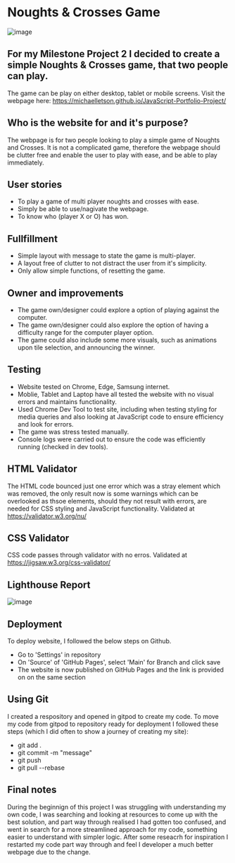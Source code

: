 # Noughts & Crosses Game

![image](https://user-images.githubusercontent.com/93741957/152867585-86239547-540f-4447-9f64-529ea565811b.png)


## For my Milestone Project 2 I decided to create a simple Noughts & Crosses game, that two people can play. 

The game can be play on either desktop, tablet or mobile screens. Visit the webpage here: https://michaelletson.github.io/JavaScript-Portfolio-Project/ 

## Who is the website for and it's purpose?

The webpage is for two people looking to play a simple game of Noughts and Crosses. It is not a complicated game, therefore the webpage should be clutter free and enable the user to play with ease, and be able to play immediately. 

## User stories 

- To play a game of multi player noughts and crosses with ease. 
- Simply be able to use/nagivate the webpage. 
- To know who (player X or O) has won. 

## Fullfillment 

- Simple layout with message to state the game is multi-player.
- A layout free of clutter to not distract the user from it's simplicity.
- Only allow simple functions, of resetting the game. 

## Owner and improvements

- The game own/designer could explore a option of playing against the computer. 
- The game own/designer could also explore the option of having a difficulty range for the computer player option. 
- The game could also include some more visuals, such as animations upon tile selection, and announcing the winner. 

## Testing
- Website tested on Chrome, Edge, Samsung internet. 
- Moblie, Tablet and Laptop have all tested the website with no visual errors and maintains functionality.
- Used Chrome Dev Tool to test site, including when testing styling for media queries and also looking at JavaScript code to ensure efficiency and look for errors.
- The game was stress tested manually.
- Console logs were carried out to ensure the code was efficiently running (checked in dev tools).

## HTML Validator 

The HTML code bounced just one error which was a stray </header> element which was removed, the only result now is some warnings which can be overlooked as thsoe elements, should they not result with errors, are needed for CSS styling and JavaScript functionality. Validated at https://validator.w3.org/nu/ 

## CSS Validator 

CSS code passes through validator with no erros. Validated at https://jigsaw.w3.org/css-validator/ 

## Lighthouse Report

![image](https://user-images.githubusercontent.com/93741957/152871885-ac540112-7194-447a-896e-223a0062ac5f.png)

## Deployment
To deploy website, I followed the below steps on Github.

- Go to 'Settings' in repository
- On 'Source' of 'GitHub Pages', select 'Main' for Branch and click save
- The website is now published on GitHub Pages and the link is provided on on the same section

## Using Git
I created a respository and opened in gitpod to create my code. To move my code from gitpod to repository ready for deployment I followed these steps (which I did often to show a journey of creating my site):

- git add .
- git commit -m "message"
- git push
- git pull --rebase

## Final notes 

During the beginnign of this project I was struggling with understanding my own code, I was searching and looking at resources to come up with the best solution, and part way through realised I had gotten too confused, and went in search for a more streamlined approach for my code, something easier to understand with simpler logic. After some reseacrh for inspiration I restarted my code part way through and feel I developer a much better webpage due to the change. 
